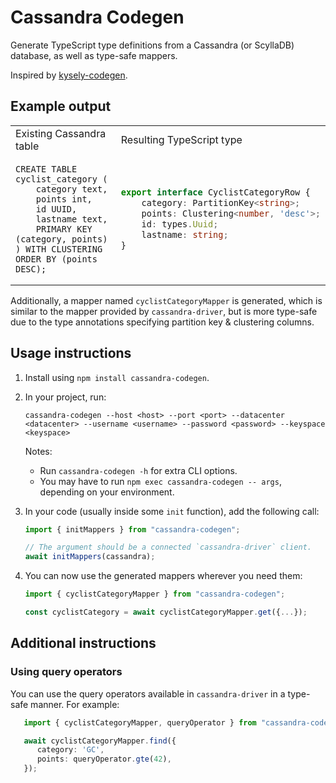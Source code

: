 # Cassandra Codegen

Generate TypeScript type definitions from a Cassandra (or ScyllaDB) database, as well as type-safe mappers.

Inspired by [kysely-codegen](https://github.com/RobinBlomberg/kysely-codegen).

## Example output

<table>
<tr>
<td>Existing Cassandra table</td> <td>Resulting TypeScript type</td>
</tr>
<tr>
<td>

```cassandraql
CREATE TABLE cyclist_category (
    category text,
    points int,
    id UUID,
    lastname text,
    PRIMARY KEY (category, points)
) WITH CLUSTERING ORDER BY (points DESC);
```

</td>
<td>

```typescript
export interface CyclistCategoryRow {
    category: PartitionKey<string>;
    points: Clustering<number, 'desc'>;
    id: types.Uuid;
    lastname: string;
}
```

</td>
</tr>
</table>

Additionally, a mapper named `cyclistCategoryMapper` is generated, which is similar to the mapper provided by `cassandra-driver`, but is more type-safe due to the type annotations specifying partition key & clustering columns.

## Usage instructions

1. Install using `npm install cassandra-codegen`.
2. In your project, run:
   ```
   cassandra-codegen --host <host> --port <port> --datacenter <datacenter> --username <username> --password <password> --keyspace <keyspace>
   ```
   
   Notes:
   - Run `cassandra-codegen -h` for extra CLI options.
   - You may have to run `npm exec cassandra-codegen -- args`, depending on your environment.

3. In your code (usually inside some `init` function), add the following call:
   ```typescript
   import { initMappers } from "cassandra-codegen";

   // The argument should be a connected `cassandra-driver` client. 
   await initMappers(cassandra);
   ```
4. You can now use the generated mappers wherever you need them:
   ```typescript
   import { cyclistCategoryMapper } from "cassandra-codegen";
   
   const cyclistCategory = await cyclistCategoryMapper.get({...});
   ```

## Additional instructions

### Using query operators

You can use the query operators available in `cassandra-driver` in a type-safe manner.
For example:

```typescript
   import { cyclistCategoryMapper, queryOperator } from "cassandra-codegen";

   await cyclistCategoryMapper.find({
      category: 'GC',
      points: queryOperator.gte(42),
   });
```
